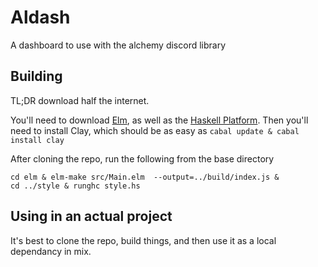 # Aldash

A dashboard to use with the alchemy discord library

## Building
TL;DR download half the internet.

You'll need to download [Elm](https://guide.elm-lang.org/install.html),
as well as the [Haskell Platform](http://www.haskell.org/platform).
Then you'll need to install Clay, which should be as easy
as `cabal update & cabal install clay`

After cloning the repo, run the following from the base directory
```
cd elm & elm-make src/Main.elm  --output=../build/index.js &
cd ../style & runghc style.hs
```

## Using in an actual project
It's best to clone the repo, build things, and then use it
as a local dependancy in mix.
